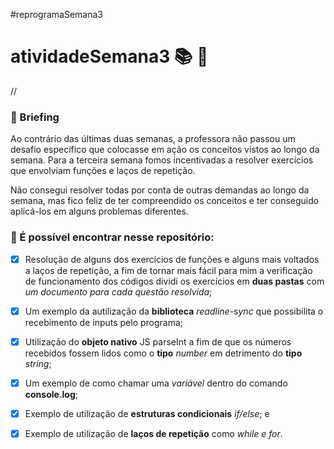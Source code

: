 #reprogramaSemana3
# atividadeSemana3 :books: :green_book:
//
### :memo: Briefing 

Ao contrário das últimas duas semanas, a professora não passou um desafio específico que colocasse em ação os conceitos vistos ao longo da semana. Para a terceira semana fomos incentivadas a resolver exercícios que envolviam funções e laços de repetição.

Não consegui resolver todas por conta de outras demandas ao longo da semana, mas fico feliz de ter compreendido os conceitos e ter conseguido aplicá-los em alguns problemas diferentes.

### :notebook: É possível encontrar nesse repositório: 

- [x] Resolução de alguns dos exercícios de funções e alguns mais voltados a laços de repetição, a fim de tornar mais fácil para mim a verificação de funcionamento dos códigos dividi os exercícios em **duas pastas** com *um documento para cada questão resolvida*;

- [x] Um exemplo da autilização da **biblioteca** *readline-sync* que possibilita o recebimento de inputs pelo programa;

- [x] Utilização do **objeto nativo** JS parseInt a fim de que os números recebidos fossem lidos como o **tipo** *number* em detrimento do **tipo** *string*;

- [x] Um exemplo de como chamar uma *variável* dentro do comando **console.log**; 

- [x] Exemplo de utilização de **estruturas condicionais** *if/else*; e

- [x] Exemplo de utilização de **laços de repetição** como *while e for*.